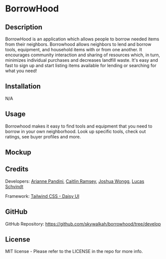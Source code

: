 # BorrowHood

## Description
BorrowHood is an application which allows people to borrow needed items from their neighbors. Borrowhood allows neighbors to lend and borrow tools, equipment, and household items with or from one another. It encourages community interaction and sharing of resources which, in turn, minimizes individual purchases and decreases landfill waste. It's easy and fast to sign up and start listing items available for lending or searching for what you need!

## Installation
N/A

## Usage
Borrowhood makes it easy to find tools and equipment that you need to borrow in your own neighborhood. Look up specific tools, check out ratings, see buyer profiles and more.
## Mockup

## Credits
Developers: [Arianne Pandini](https://github.com/aripandini), [Caitlin Ramsey](https://github.com/caitlinramsey), [Joshua Wongg](https://github.com/joshuawongg), [Lucas Schvindt](https://github.com/skywalkah)

Framework: [Tailwind CSS - Daisy UI](https://daisyui.com/docs/install/)

## GitHub
GitHub Repository: https://github.com/skywalkah/borrowhood/tree/develop

## License
MIT license - Please refer to the LICENSE in the repo for more info.